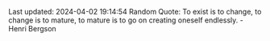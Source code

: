 Last updated: 2024-04-02 19:14:54
Random Quote: To exist is to change, to change is to mature, to mature is to go on creating oneself endlessly. - Henri Bergson